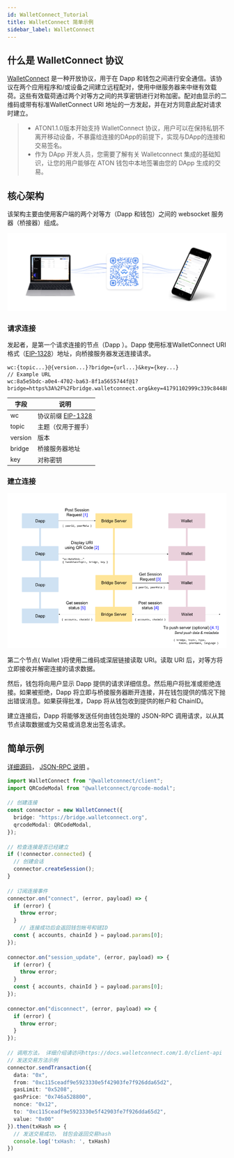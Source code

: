 ```yaml
---
id: WalletConnect_Tutorial
title: WalletConnect 简单示例
sidebar_label: WalletConnect
---
```


## 什么是 WalletConnect 协议

[WalletConnect](https://walletconnect.org/) 是一种开放协议，用于在 Dapp 和钱包之间进行安全通信。该协议在两个应用程序和/或设备之间建立远程配对，使用中继服务器来中继有效载荷。这些有效载荷通过两个对等方之间的共享密钥进行对称加密。配对由显示的二维码或带有标准WalletConnect URI 地址的一方发起，并在对方同意此配对请求时建立。

> - ATON1.1.0版本开始支持 WalletConnect 协议，用户可以在保持私钥不离开移动设备，不暴露给连接的DApp的前提下，实现与DApp的连接和交易签名。
> - 作为 DApp 开发人员，您需要了解有关 Walletconnect 集成的基础知识，让您的用户能够在 ATON 钱包中本地签署由您的 DApp 生成的交易。

## 核心架构

该架构主要由使用客户端的两个对等方（Dapp 和钱包）之间的 websocket 服务器（桥接器）组成。

![arch](/img/walletconnect-header.png)

### 请求连接

发起者，是第一个请求连接的节点（Dapp ）。Dapp 使用标准WalletConnect URI格式（[EIP-1328](https://eips.ethereum.org/EIPS/eip-1328)）地址，向桥接服务器发送连接请求。

```text
wc:{topic...}@{version...}?bridge={url...}&key={key...}
// Example URL
wc:8a5e5bdc-a0e4-4702-ba63-8f1a5655744f@1?bridge=https%3A%2F%2Fbridge.walletconnect.org&key=41791102999c339c844880b23950704cc43aa840f3739e365323cda4dfa89e7a
```



| 字段    | 说明                                                         |
| ------- | ------------------------------------------------------------ |
| wc      | 协议前缀 [EIP-1328](https://eips.ethereum.org/EIPS/eip-1328) |
| topic   | 主题（仅用于握手）                                             |
| version | 版本                                                         |
| bridge  | 桥接服务器地址                                                |
| key     | 对称密钥                                                     |



### 建立连接

![establishing connection](/img/establishing-connection.png)

第二个节点( Wallet )将使用二维码或深层链接读取 URI。读取 URI 后，对等方将立即接收并解密连接的请求数据。

然后，钱包将向用户显示 Dapp 提供的请求详细信息。然后用户将批准或拒绝连接。如果被拒绝，Dapp 将立即与桥接服务器断开连接，并在钱包提供的情况下抛出错误消息。如果获得批准，Dapp 将从钱包收到提供的帐户和 ChainID。

建立连接后，Dapp 将能够发送任何由钱包处理的 JSON-RPC 调用请求，以从其节点读取数据或为交易或消息发出签名请求。



## 简单示例

[详细源码](https://github.com/PlatONnetwork/WalletConnect-Example)， [JSON-RPC 说明](https://docs.walletconnect.com/1.0/client-api) 。

```typescript
import WalletConnect from "@walletconnect/client";
import QRCodeModal from "@walletconnect/qrcode-modal";

// 创建连接
const connector = new WalletConnect({
  bridge: "https://bridge.walletconnect.org",
  qrcodeModal: QRCodeModal,
});

// 检查连接是否已经建立
if (!connector.connected) {
  // 创建会话
  connector.createSession();
}

// 订阅连接事件
connector.on("connect", (error, payload) => {
  if (error) {
    throw error;
  }
 	// 连接成功后会返回钱包帐号和链ID
  const { accounts, chainId } = payload.params[0];
});

connector.on("session_update", (error, payload) => {
  if (error) {
    throw error;
  }
  const { accounts, chainId } = payload.params[0];
});

connector.on("disconnect", (error, payload) => {
  if (error) {
    throw error;
  }
});

// 调用方法， 详细介绍请访问https://docs.walletconnect.com/1.0/client-api
// 发送交易方法示例
connector.sendTransaction({
  data: "0x",
  from: "0xc115ceadf9e5923330e5f42903fe7f926dda65d2",
  gasLimit: "0x5208",
  gasPrice: "0x746a528800",
  nonce: "0x12",
  to: "0xc115ceadf9e5923330e5f42903fe7f926dda65d2",
  value: "0x00"
}).then(txHash => {
  // 发送交易成功， 钱包会返回交易hash
  console.log('txHash: ', txHash)
})

```